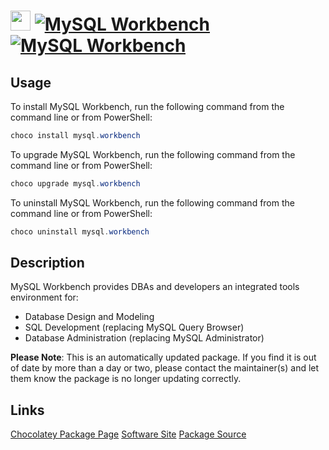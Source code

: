 ﻿# <img src="https://cdn.jsdelivr.net/gh/mkevenaar/chocolatey-packages@50186ee4bb8d49a525e485cfbbb88d2167d93c29/icons/mysql.workbench.png" width="32" height="32"/> [![MySQL Workbench](https://img.shields.io/chocolatey/v/mysql.workbench.svg?label=MySQL+Workbench)](https://chocolatey.org/packages/mysql.workbench) [![MySQL Workbench](https://img.shields.io/chocolatey/dt/mysql.workbench.svg)](https://chocolatey.org/packages/mysql.workbench)

## Usage
To install MySQL Workbench, run the following command from the command line or from PowerShell:
```powershell
choco install mysql.workbench
```

To upgrade MySQL Workbench, run the following command from the command line or from PowerShell:
```powershell
choco upgrade mysql.workbench
```

To uninstall MySQL Workbench, run the following command from the command line or from PowerShell:
```powershell
choco uninstall mysql.workbench
```

## Description
MySQL Workbench provides DBAs and developers an integrated tools environment for:

- Database Design and Modeling
- SQL Development (replacing MySQL Query Browser)
- Database Administration (replacing MySQL Administrator)

**Please Note**: This is an automatically updated package. If you find it is
out of date by more than a day or two, please contact the maintainer(s) and
let them know the package is no longer updating correctly.


## Links
[Chocolatey Package Page](https://chocolatey.org/packages/mysql.workbench)
[Software Site](http://mysql.com/)
[Package Source](https://github.com/mkevenaar/chocolatey-packages/tree/master/automatic/mysql.workbench)

